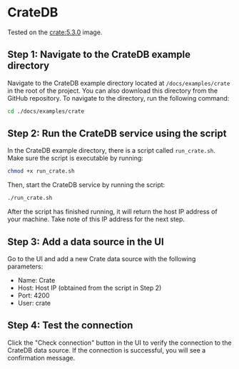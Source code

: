 # CrateDB

Tested on the [crate:5.3.0](https://hub.docker.com/_/crate) image.

## Step 1: Navigate to the CrateDB example directory

Navigate to the CrateDB example directory located at `/docs/examples/crate` in the root of the project. You can also download this directory from the GitHub repository. To navigate to the directory, run the following command:

```bash
cd ./docs/examples/crate
```


## Step 2: Run the CrateDB service using the script

In the CrateDB example directory, there is a script called `run_crate.sh`. Make sure the script is executable by running:

```bash
chmod +x run_crate.sh
```

Then, start the CrateDB service by running the script:

```bash
./run_crate.sh
```

After the script has finished running, it will return the host IP address of your machine. Take note of this IP address for the next step.

## Step 3: Add a data source in the UI

Go to the UI and add a new Crate data source with the following parameters:

- Name: Crate
- Host: Host IP (obtained from the script in Step 2)
- Port: 4200
- User: crate

## Step 4: Test the connection

Click the "Check connection" button in the UI to verify the connection to the CrateDB data source. If the connection is successful, you will see a confirmation message.